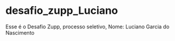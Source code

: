 # desafio_zupp_Luciano
Esse é o Desafio Zupp, processo seletivo, Nome: Luciano Garcia do Nascimento
